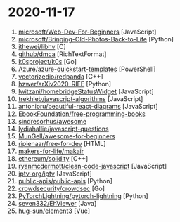 # 2020-11-17

1. [microsoft/Web-Dev-For-Beginners](https://github.com/microsoft/Web-Dev-For-Beginners "24 Lessons, 12 Weeks, Get Started as a Web Developer") [JavaScript]
2. [microsoft/Bringing-Old-Photos-Back-to-Life](https://github.com/microsoft/Bringing-Old-Photos-Back-to-Life "Bringing Old Photo Back to Life (CVPR 2020 oral)") [Python]
3. [ithewei/libhv](https://github.com/ithewei/libhv "Like libevent, libev, and libuv, libhv provides event-loop with non-blocking IO and timer, but simpler apis and richer protocols.") [C]
4. [github/dmca](https://github.com/github/dmca "Repository with text of DMCA takedown notices as received. GitHub does not endorse or adopt any assertion contained in the following notices. Users identified in the notices are presumed innocent until proven guilty. Additional information about our DMCA policy can be found at") [RichTextFormat]
5. [k0sproject/k0s](https://github.com/k0sproject/k0s "k0s - Zero Friction Kubernetes") [Go]
6. [Azure/azure-quickstart-templates](https://github.com/Azure/azure-quickstart-templates "Azure Quickstart Templates") [PowerShell]
7. [vectorizedio/redpanda](https://github.com/vectorizedio/redpanda "Redpanda is the real-time engine for modern apps.") [C++]
8. [hzwer/arXiv2020-RIFE](https://github.com/hzwer/arXiv2020-RIFE "RIFE: Real-Time Intermediate Flow Estimation for Video Frame Interpolation") [Python]
9. [lwitzani/homebridgeStatusWidget](https://github.com/lwitzani/homebridgeStatusWidget "") [JavaScript]
10. [trekhleb/javascript-algorithms](https://github.com/trekhleb/javascript-algorithms "📝 Algorithms and data structures implemented in JavaScript with explanations and links to further readings") [JavaScript]
11. [antonioru/beautiful-react-diagrams](https://github.com/antonioru/beautiful-react-diagrams "A tiny collection of lightweight React components for building diagrams with ease 💎") [JavaScript]
12. [EbookFoundation/free-programming-books](https://github.com/EbookFoundation/free-programming-books "📚 Freely available programming books") 
13. [sindresorhus/awesome](https://github.com/sindresorhus/awesome "😎 Awesome lists about all kinds of interesting topics") 
14. [lydiahallie/javascript-questions](https://github.com/lydiahallie/javascript-questions "A long list of (advanced) JavaScript questions, and their explanations ✨") 
15. [MunGell/awesome-for-beginners](https://github.com/MunGell/awesome-for-beginners "A list of awesome beginners-friendly projects.") 
16. [ripienaar/free-for-dev](https://github.com/ripienaar/free-for-dev "A list of SaaS, PaaS and IaaS offerings that have free tiers of interest to devops and infradev") [HTML]
17. [makers-for-life/makair](https://github.com/makers-for-life/makair "🫁 The first open-source ventilator tested on human patients. Mass-producible at a low cost (~2000€).") 
18. [ethereum/solidity](https://github.com/ethereum/solidity "Solidity, the Contract-Oriented Programming Language") [C++]
19. [ryanmcdermott/clean-code-javascript](https://github.com/ryanmcdermott/clean-code-javascript "🛁 Clean Code concepts adapted for JavaScript") [JavaScript]
20. [iptv-org/iptv](https://github.com/iptv-org/iptv "Collection of 5000+ publicly available IPTV channels from all over the world") [JavaScript]
21. [public-apis/public-apis](https://github.com/public-apis/public-apis "A collective list of free APIs for use in software and web development.") [Python]
22. [crowdsecurity/crowdsec](https://github.com/crowdsecurity/crowdsec "Crowdsec - An open-source, lightweight agent to detect and respond to bad behaviours. It also automatically benefits from our global community-wide IP reputation database.") [Go]
23. [PyTorchLightning/pytorch-lightning](https://github.com/PyTorchLightning/pytorch-lightning "The lightweight PyTorch wrapper for high-performance AI research. Scale your models, not the boilerplate.") [Python]
24. [seven332/EhViewer](https://github.com/seven332/EhViewer "[DEPRECATED] An Unofficial E-Hentai Application for Android") [Java]
25. [hug-sun/element3](https://github.com/hug-sun/element3 "A Vue.js 3.0 UI Toolkit for Web.") [Vue]
